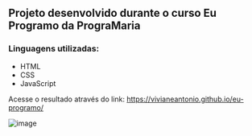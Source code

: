  ## Projeto desenvolvido durante o curso Eu Programo da PrograMaria
 
 ### Linguagens utilizadas:
 * HTML
 * CSS
 * JavaScript
 
 Acesse o resultado através do link: https://vivianeantonio.github.io/eu-programo/
 
![image](https://user-images.githubusercontent.com/79110285/138686686-c2bef540-3a22-44db-952c-e4c06f3f3d87.png)
